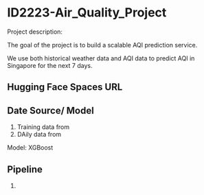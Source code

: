 # ID2223-Air_Quality_Project

Project description:

The goal of the project is to build a scalable AQI prediction service.

We use both historical weather data and AQI data to predict AQI in Singapore for the next 7 days.

## Hugging Face Spaces URL


## Date Source/ Model

1. Training data from 
1. DAily data from

Model: XGBoost

## Pipeline

1. 








